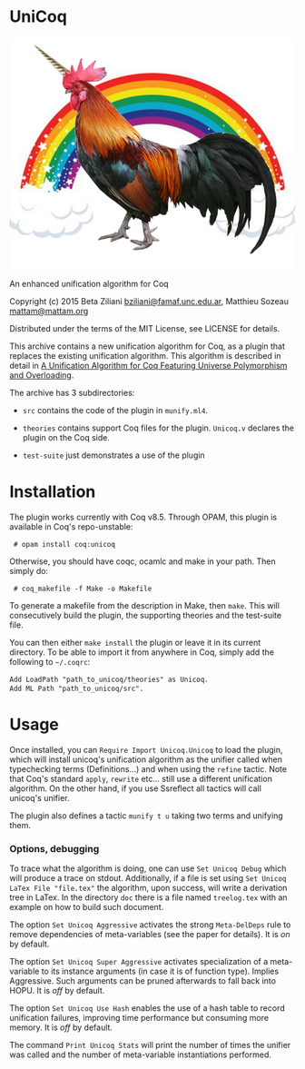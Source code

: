 # UniCoq

![Unicoq logo](/doc/unicoq.png?raw=true)

An enhanced unification algorithm for Coq

Copyright (c) 2015 Beta Ziliani <bziliani@famaf.unc.edu.ar>,
	           Matthieu Sozeau <mattam@mattam.org>
	       
Distributed under the terms of the MIT License,
see LICENSE for details.

This archive contains a new unification algorithm for Coq, as
a plugin that replaces the existing unification algorithm. This
algorithm is described in detail in
[A Unification Algorithm for Coq Featuring Universe Polymorphism
and Overloading](http://www.mpi-sws.org/~beta/#publications).

The archive has 3 subdirectories:
* `src` contains the code of the plugin in `munify.ml4`.

* `theories` contains support Coq files for the plugin.
  `Unicoq.v` declares the plugin on the Coq side.

* `test-suite` just demonstrates a use of the plugin

Installation
============

The plugin works currently with Coq v8.5. Through OPAM, 
this plugin is available in Coq's repo-unstable:
```
 # opam install coq:unicoq
```
Otherwise, you should have coqc, ocamlc and make in your path. 
Then simply do:
```
 # coq_makefile -f Make -o Makefile
```
To generate a makefile from the description in Make, then `make`.
This will consecutively build the plugin, the supporting 
theories and the test-suite file.

You can then either `make install` the plugin or leave it in its
current directory. To be able to import it from anywhere in Coq,
simply add the following to `~/.coqrc`:
```
Add LoadPath "path_to_unicoq/theories" as Unicoq.
Add ML Path "path_to_unicoq/src".
```
# Usage

Once installed, you can `Require Import Unicoq.Unicoq` to load the
plugin, which will install unicoq's unification algorithm as the
unifier called when typechecking terms (Definitions...) and when
using the `refine` tactic. Note that Coq's standard `apply`, 
`rewrite` etc... still use a different unification algorithm. 
On the other hand, if you use Ssreflect all tactics will call 
unicoq's unifier.

The plugin also defines a tactic `munify t u` taking two terms and 
unifying them.

### Options, debugging

To trace what the algorithm is doing, one can use `Set Unicoq Debug`
which will produce a trace on stdout. Additionally, if a file is set
using `Set Unicoq LaTex File "file.tex"` the algorithm, upon success,
will write a derivation tree in LaTex. In the directory `doc` there is 
a file named `treelog.tex` with an example on how to build such document.

The option `Set Unicoq Aggressive` activates the strong `Meta-DelDeps` 
rule to remove dependencies of meta-variables (see the paper for details).
It is _on_ by default.

The option `Set Unicoq Super Aggressive` activates specialization of a
meta-variable to its instance arguments (in case it is of function
type). Implies Aggressive. Such arguments can be pruned afterwards to
fall back into HOPU.
It is _off_ by default.

The option `Set Unicoq Use Hash` enables the use of a hash table to
record unification failures, improving time performance but consuming 
more memory.
It is _off_ by default.

The command `Print Unicoq Stats` will print the number of times the
unifier was called and the number of meta-variable instantiations performed.
